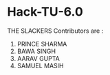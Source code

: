 # Hack-TU-6.0
THE SLACKERS
Contributors are :
1. PRINCE SHARMA
2. BAWA SINGH
3. AARAV GUPTA
4. SAMUEL MASIH
